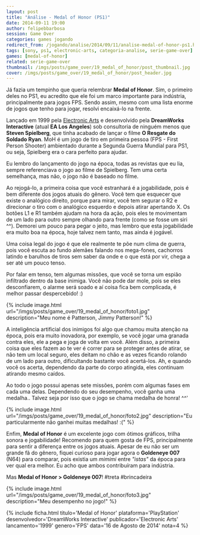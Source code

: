 ```yaml
---
layout: post
title: "Análise - Medal of Honor (PS1)"
date: 2014-09-11 19:00
author: felipebbarbosa
session: Game Over 
categories: games jogando
redirect_from: /jogando/analise/2014/09/11/analise-medal-of-honor-ps1.html
tags: [sony, ps1, electronic-arts, categoria-analise, serie-game-over]
games: [medal-of-honor]
related: serie-game-over
thumbnail: /imgs/posts/game_over/19_medal_of_honor/post_thumbnail.jpg
cover: /imgs/posts/game_over/19_medal_of_honor/post_header.jpg
---
```


Já fazia um tempinho que queria relembrar **Medal of Honor**. Sim, o primeiro deles no PS1, eu acredito que ele foi um marco importante para indústria, principalmente para jogos FPS. Sendo assim, mesmo com uma lista enorme de jogos que tenho para jogar, resolvi encaixá-lo na frente.

<!--more-->

Lançado em 1999 pela [Electronic Arts](https://www.ea.com/pt-br) e desenvolvido pela **DreamWorks Interactive** (atual **EA Los Angeles**) sob consultoria de ninguém menos que **Steven Spielberg**, que tinha acabado de lançar o filme **O Resgate do Soldado Ryan**. MoH é um jogo de tiro em primeira pessoa (FPS - First Person Shooter) ambientado durante a Segunda Guerra Mundial para PS1, ou seja, Spielberg era o cara perfeito para ajudar.

Eu lembro do lançamento do jogo na época, todas as revistas que eu lia, sempre referenciava o jogo ao filme de Spielberg. Tem uma certa semelhança, mas não, o jogo não é baseado no filme.

Ao rejogá-lo, a primeira coisa que você estranhará é a jogabilidade, pois é bem diferente dos jogos atuais do gênero. Você tem que esquecer que existe o analógico direito, porque para mirar, você tem segurar o R2 e direcionar o tiro com o analógico esquerdo e depois atirar apertando X. Os botões L1 e R1 também ajudam na hora da ação, pois eles te movimentam de um lado para outro sempre olhando para frente (como se fosse um siri ^^). Demorei um pouco para pegar o jeito, mas lembro que esta jogabilidade era muito boa na época, hoje talvez nem tanto, mas ainda é jogável.

Uma coisa legal do jogo é que ele realmente te põe num clima de guerra, pois você escuta ao fundo alemães falando nos mega-fones, cachorros latindo e barulhos de tiros sem saber da onde e o que está por vir, chega a ser até um pouco tenso.

Por falar em tenso, tem algumas missões, que você se torna um espião infiltrado dentro da base inimiga. Você não pode dar mole, pois se eles desconfiarem, o alarme será soado e aí coisa fica bem complicada, é melhor passar despercebido! :)

{% include image.html url="/imgs/posts/game_over/19_medal_of_honor/foto1.jpg" description="Meu nome é Patterson, Jimmy Patterson!" %}

A inteligência artificial dos inimigos foi algo que chamou muita atenção na época, pois era muito inovadora, por exemplo, se você jogar uma granada contra eles, ele a pega e joga de volta em você. Além disso, a primeira coisa que eles fazem ao te ver é correr para se proteger antes de atirar, se não tem um local seguro, eles deitam no chão e as vezes ficando rolando de um lado para outro, dificultando bastante você acertá-los. Ah, e quando você os acerta, dependendo da parte do corpo atingida, eles continuam atirando mesmo caídos.

Ao todo o jogo possui apenas sete missões, porém com algumas fases em cada uma delas. Dependendo do seu desempenho, você ganha uma medalha.. Talvez seja por isso que o jogo se chama medalha de honra! ^^'

{% include image.html url="/imgs/posts/game_over/19_medal_of_honor/foto2.jpg" description="Eu particularmente não ganhei muitas medalhas! :(" %}

Enfim, **Medal of Honor** é um excelente jogo com ótimos gráficos, trilha sonora e jogabilidade! Recomendo para quem gosta de FPS, principalmente para sentir a diferença entre os jogos atuais. Apesar de eu não ser um grande fã do gênero, fiquei curioso para jogar agora o **Goldeneye 007** (N64) para comparar, pois existia um _mimimi_ entre _"istas"_ da época para ver qual era melhor. Eu acho que ambos contribuíram para indústria.

Mas **Medal of Honor > Goldeneye 007**! #treta #brincadeira

{% include image.html url="/imgs/posts/game_over/19_medal_of_honor/foto3.jpg" description="Meu desempenho no jogo!" %}

{% include ficha.html
  titulo='Medal of Honor'
  plataforma='PlayStation'
  desenvolvedor='DreamWorks Interactive'
  publicador='Electronic Arts'
  lancamento='1999'
  genero='FPS'
  data='16 de Agosto de 2014'
  nota=4 %}

